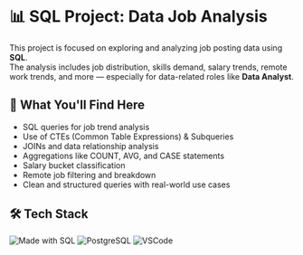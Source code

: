 # 📊 SQL Project: Data Job Analysis  

This project is focused on exploring and analyzing job posting data using **SQL**.   
The analysis includes job distribution, skills demand, salary trends, remote work trends, and more — especially for data-related roles like **Data Analyst**.

## 🧠 What You'll Find Here
- SQL queries for job trend analysis
- Use of CTEs (Common Table Expressions) & Subqueries
- JOINs and data relationship analysis
- Aggregations like COUNT, AVG, and CASE statements
- Salary bucket classification
- Remote job filtering and breakdown
- Clean and structured queries with real-world use cases

## 🛠️ Tech Stack
![Made with SQL](https://img.shields.io/badge/Made%20with-SQL-1f425f.svg)
![PostgreSQL](https://img.shields.io/badge/PostgreSQL-336791?style=for-the-badge&logo=postgresql&logoColor=white)
![VSCode](https://img.shields.io/badge/VSCode-007ACC?style=for-the-badge&logo=visualstudiocode&logoColor=white)
